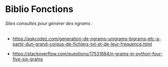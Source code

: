 # Biblio Fonctions



###### Sites consultés pour générer des ngrams :

- https://askcodez.com/generation-de-ngrams-unigrams-bigrams-etc-a-partir-dun-grand-corpus-de-fichiers-txt-et-de-leur-frequence.html

- https://stackoverflow.com/questions/17531684/n-grams-in-python-four-five-six-grams



